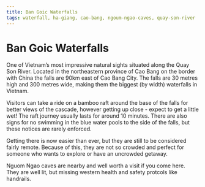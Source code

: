 ```yaml
---
title: Ban Goic Waterfalls
tags: waterfall, ha-giang, cao-bang, ngoum-ngao-caves, quay-son-river
---
```


# Ban Goic Waterfalls 

One of Vietnam’s most impressive natural sights situated along the Quay Son River. Located in the northeastern province of Cao Bang on the border with China the falls are 90km east of Cao Bang City. The falls are 30 metres high and 300 metres wide, making them the biggest (by width) waterfalls in Vietnam. 

Visitors can take a ride on a bamboo raft around the base of the falls for better views of the cascade, however getting up close - expect to get a little wet! The raft journey usually lasts for around 10 minutes. There are also signs for no swimming in the blue water pools to the side of the falls, but these notices are rarely enforced. 

Getting there is now easier than ever, but they are still to be considered fairly remote. Because of this, they are not so crowded and perfect for someone who wants to explore or have an uncrowded getaway. 

Nguom Ngao caves are nearby and well worth a visit if you come here. They are well lit, but missing western health and safety protcols like handrails. 

